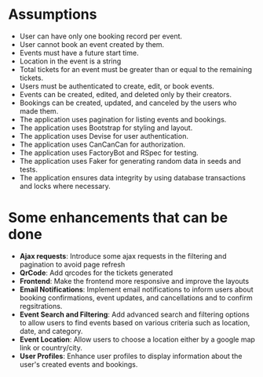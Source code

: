# Assumptions

- User can have only one booking record per event.
- User cannot book an event created by them.
- Events must have a future start time.
- Location in the event is a string
- Total tickets for an event must be greater than or equal to the remaining tickets.
- Users must be authenticated to create, edit, or book events.
- Events can be created, edited, and deleted only by their creators.
- Bookings can be created, updated, and canceled by the users who made them.
- The application uses pagination for listing events and bookings.
- The application uses Bootstrap for styling and layout.
- The application uses Devise for user authentication.
- The application uses CanCanCan for authorization.
- The application uses FactoryBot and RSpec for testing.
- The application uses Faker for generating random data in seeds and tests.
- The application ensures data integrity by using database transactions and locks where necessary.

# Some enhancements that can be done

- **Ajax requests**: Introduce some ajax requests in the filtering and pagination to avoid page refresh
- **QrCode**: Add qrcodes for the tickets generated
- **Frontend**: Make the frontend more responsive and improve the layouts
- **Email Notifications**: Implement email notifications to inform users about booking confirmations, event updates, and cancellations and to confirm regsitrations.
- **Event Search and Filtering**: Add advanced search and filtering options to allow users to find events based on various criteria such as location, date, and category.
- **Event Location**: Allow users to choose a location either by a google map link or country/city.
- **User Profiles**: Enhance user profiles to display information about the user's created events and bookings.

